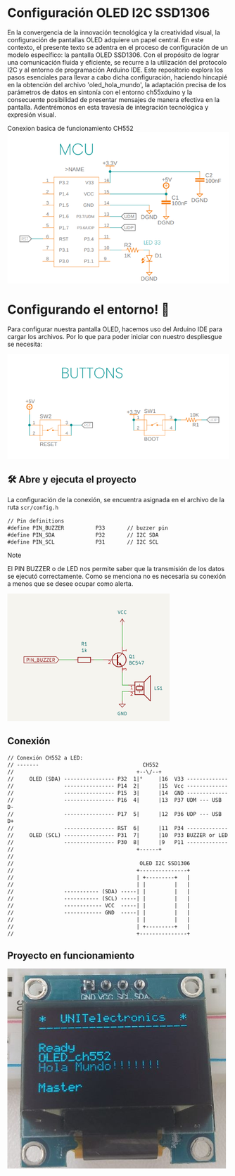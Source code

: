 
# Configuración  OLED I2C SSD1306
En la convergencia de la innovación tecnológica y la creatividad visual, la configuración de pantallas OLED adquiere un papel central. En este contexto, el presente texto se adentra en el proceso de configuración de un modelo específico: la pantalla OLED SSD1306. Con el propósito de lograr una comunicación fluida y eficiente, se recurre a la utilización del protocolo I2C y al entorno de programación Arduino IDE. Este repositorio explora los pasos esenciales para llevar a cabo dicha configuración, haciendo hincapié en la obtención del archivo 'oled_hola_mundo', la adaptación precisa de los parámetros de datos en sintonía con el entorno ch55xduino y la consecuente posibilidad de presentar mensajes de manera efectiva en la pantalla. Adentrémonos en esta travesía de integración tecnológica y expresión visual.

Conexion basica de funcionamiento CH552 
![ch52x](./img/basic_mount.png)

# Configurando el entorno! 👋
Para configurar nuestra pantalla OLED, hacemos uso del Arduino IDE para cargar los archivos.
Por lo que para poder iniciar con nuestro despliesgue se necesita:


[^1]: Descargar el archivo oled_hola_mundo.
[^2]: Dentro de la carpeta encontrarás un archivo que lleva por nombre "oled_hola_mundo.ino" abre el archivo con Arduino IDE.
[^3]: Para poder cargar el archivo configura el entorno con las siguiente especificaciones:

    * `Reloj`: *16 Mhz.*
    * `Método de carga`: *USB.*
    * `Ajuste de carga a: ` *"USER CODE /w 2866 USB RAM"*

[^4]: Para completar la carga del codigo, presiona el boton de boot mientras se conecta via USB. 

![conexion](./img/button_leds.png)



## 🛠️ Abre y ejecuta el proyecto

La configuración de la conexión, se encuentra asignada en el archivo de la ruta `scr/config.h`

```
// Pin definitions
#define PIN_BUZZER          P33       // buzzer pin
#define PIN_SDA             P32       // I2C SDA
#define PIN_SCL             P31       // I2C SCL
```

> [!NOTE]
> El PIN BUZZER o de LED nos permite saber que la transmisión de los datos se ejecutó correctamente. Como se menciona no es necesaria su conexión a menos que se desee ocupar como alerta.
> 

![conexion](./img/pin_buzzer.png)

## Conexión 
```
// Conexión CH552 a LED:
// -------                                 CH552
//                                       +--\/--+
//     OLED (SDA) ---------------- P32  1|°     |16  V33 -------------
//                ---------------- P14  2|      |15  Vcc -------------
//                ---------------- P15  3|      |14  GND -------------
//                ---------------- P16  4|      |13  P37 UDM --- USB D-
//                ---------------- P17  5|      |12  P36 UDP --- USB D+
//                ---------------- RST  6|      |11  P34 -------------
//     OLED (SCL) ---------------- P31  7|      |10  P33 BUZZER or LED
//                ---------------- P30  8|      |9   P11 -------------
//                                       +------+
//                                          
//                                        OLED I2C SSD1306
//                                       +---------------+
//                                       | +---------+   |
//                                       | |         |   |
//                ----------- (SDA) -----| |         |   |
//                ----------- (SCL) -----| |         |   |
//                ------------ VCC  -----| |         |   |
//                ------------ GND  -----| |         |   |
//                                       | |         |   |
//                                       | +---------+   |
//                                       +---------------+
```



## Proyecto en funcionamiento

![imaget](./img/oled.jpg)
